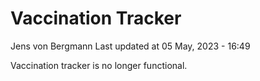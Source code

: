 Vaccination Tracker
================
Jens von Bergmann
Last updated at 05 May, 2023 - 16:49

Vaccination tracker is no longer functional.
